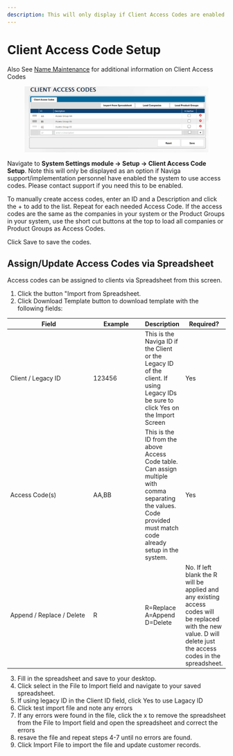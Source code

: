 ```yaml
---
description: This will only display if Client Access Codes are enabled by Naviga Support
---
```


# Client Access Code Setup

Also See [Name Maintenance](../../accounts-receivable-credit-control/customers-a-r/#a-r-setup) for additional information on Client Access Codes

<figure><img src="../../../.gitbook/assets/image (2).png" alt=""><figcaption></figcaption></figure>

Navigate to **System Settings module -> Setup -> Client Access Code Setup**.  Note this will only be displayed as an option if Naviga support/implementation personnel have enabled the system to use access codes.  Please contact support if you need this to be enabled.

To manually create access codes, enter an ID and a Description and click the + to add to the list. Repeat for each needed Access Code. If the access codes are the same as the companies in your system or the Product Groups in your system, use the short cut buttons at the top to load all companies or Product Groups as Access Codes.

Click Save to save the codes.

## Assign/Update Access Codes via Spreadsheet

Access codes can be assigned to clients via Spreadsheet from this screen. &#x20;

1. Click the button "Import from Spreadsheet.
2. Click Download Template button to download template with the following fields:

<table><thead><tr><th width="185">Field</th><th width="108">Example</th><th>Description</th><th>Required?</th></tr></thead><tbody><tr><td>Client / Legacy ID</td><td>123456</td><td>This is the Naviga ID if the Client or the Legacy ID of the client.  If using Legacy IDs be sure to click Yes on the Import Screen</td><td>Yes</td></tr><tr><td>Access Code(s)</td><td>AA,BB</td><td>This is the ID from the above Access Code table.  Can assign multiple with comma separating the values.  Code provided must match code already setup in the system.</td><td>Yes</td></tr><tr><td>Append / Replace / Delete</td><td>R</td><td>R=Replace<br>A=Append<br>D=Delete</td><td>No.  If left blank the R will be applied and any existing access codes will be replaced with the new value.  D will delete just the access codes in the spreadsheet.</td></tr></tbody></table>

3. Fill in the spreadsheet and save to your desktop.
4. Click select in the File to Import field and navigate to your saved spreadsheet.
5. If using legacy ID in the Client ID field, click Yes to use Lagacy ID
6. Click test import file and note any errors
7. If any errors were found in the file, click the x to remove the spreadsheet from the File to Import field and open the spreadsheet and correct the errors
8. resave the file and repeat steps 4-7 until no errors are found.
9. Click Import File to import the file and update customer records.

